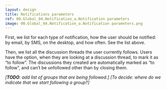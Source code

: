 ```yaml
---
layout: design
title: Notifications parameters
ref: 00.Global_04.Notification_a.Notification parameters
image: 00.Global_04.Notification_a.Notification parameters.png
---
```


First, we list for each type of notification, how the user should be notified: by email, by SMS, on the desktop, and how often. See the list above.

Then, we list all the discussion threads the user currently follows. Users have the option, when they are looking at a discussion thread, to mark it as “to follow”. The discussions they created are automatically marked as “to follow”, and can’t be unfollowed other than by closing them.

*[**TODO**: add list of groups that are being followed.]*
*[To decide: where do we indicate that we start following a group?]*
